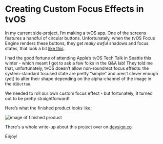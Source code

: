 # Creating Custom Focus Effects in tvOS



In my current side-project, I’m making a tvOS app. One of the screens features a handful of circular buttons. Unfortunately, when the tvOS Focus Engine renders these buttons, they get _really awful_ shadows and focus states, that look a bit [like this](http://clrk.it/1fn4Q).

I had the good fortune of attending Apple’s tvOS Tech Talk in Seattle this winter - which meant I got to ask a few folks in the Q&A lab! They told me that, unfortunately, tvOS doesn’t allow non-roundrect focus effects: the system-standard focused state are pretty “simple” and aren’t clever enough (yet) to alter their shape depending on the alpha-channel of the image in the `UIButton`.

We needed to roll our own custom focus effect - but fortunately, it turned out to be pretty straightforward!

Here’s what the finished product looks like:

![image of finished product](http://clrk.it/13MmT+)

There's a whole write-up about this project over on [devsign.co](https://devsign.co/notes/custom-focus-effects-in-tvos)

Enjoy!
